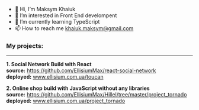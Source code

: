 - 👋 Hi, I’m Maksym Khaiuk
- 👀 I’m interested in Front End develompent
- 🌱 I’m currently learning TypeScript
- 📫 How to reach me khaiuk.maksym@gmail.com

### My projects: 
---
**1.  Social Network Build with React**  
**source:** https://github.com/EllisiumMax/react-social-network  
**deployed:** www.ellisium.com.ua/toucan  

**2. Online shop build with JavaScript without any libraries**  
**source:** https://github.com/EllisiumMax/Hillel/tree/master/project_tornado  
**deployed:** www.ellisium.com.ua/project_tornado  

